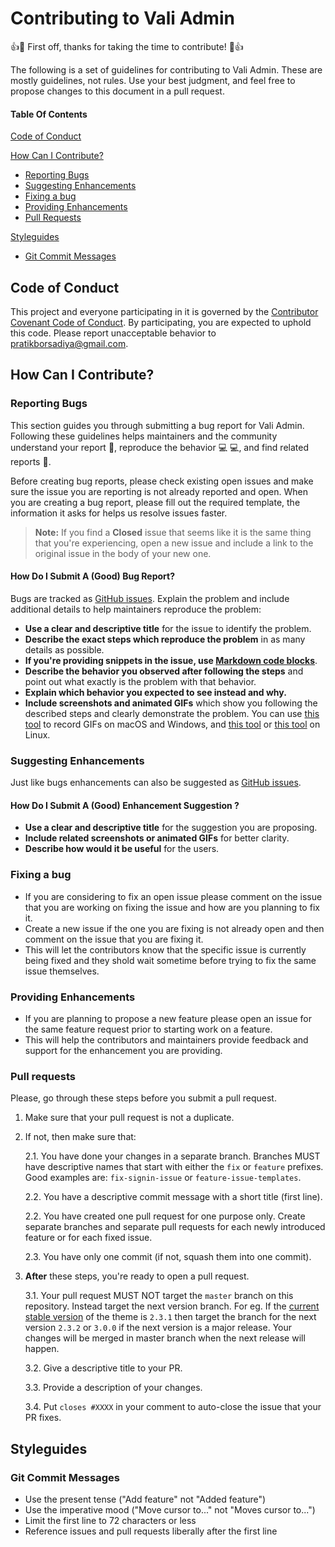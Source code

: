 # Contributing to Vali Admin

:+1::tada: First off, thanks for taking the time to contribute! :tada::+1:

The following is a set of guidelines for contributing to Vali Admin. These are mostly guidelines, not rules. Use your best judgment, and feel free to propose changes to this document in a pull request.

#### Table Of Contents

[Code of Conduct](#code-of-conduct)

[How Can I Contribute?](#how-can-i-contribute)
  * [Reporting Bugs](#reporting-bugs)
  * [Suggesting Enhancements](#suggesting-enhancements)
  * [Fixing a bug](#fixing-a-bug)
  * [Providing Enhancements](#providing-enhancements)
  * [Pull Requests](#pull-requests)

[Styleguides](#styleguides)
  * [Git Commit Messages](#git-commit-messages)

## Code of Conduct

This project and everyone participating in it is governed by the [Contributor Covenant Code of Conduct](CODE_OF_CONDUCT.md). By participating, you are expected to uphold this code. Please report unacceptable behavior to [pratikborsadiya@gmail.com](mailto:pratikborsadiya@gmail.com).

## How Can I Contribute?

### Reporting Bugs

This section guides you through submitting a bug report for Vali Admin. Following these guidelines helps maintainers and the community understand your report :pencil:, reproduce the behavior :computer: :computer:, and find related reports :mag_right:.

Before creating bug reports, please check existing open issues and make sure the issue you are reporting is not already reported and open. When you are creating a bug report, please fill out the required template, the information it asks for helps us resolve issues faster.

> **Note:** If you find a **Closed** issue that seems like it is the same thing that you're experiencing, open a new issue and include a link to the original issue in the body of your new one.

#### How Do I Submit A (Good) Bug Report?

Bugs are tracked as [GitHub issues](https://guides.github.com/features/issues/). Explain the problem and include additional details to help maintainers reproduce the problem:

* **Use a clear and descriptive title** for the issue to identify the problem.
* **Describe the exact steps which reproduce the problem** in as many details as possible.
* **If you're providing snippets in the issue, use [Markdown code blocks](https://help.github.com/articles/markdown-basics/#multiple-lines)**.
* **Describe the behavior you observed after following the steps** and point out what exactly is the problem with that behavior.
* **Explain which behavior you expected to see instead and why.**
* **Include screenshots and animated GIFs** which show you following the described steps and clearly demonstrate the problem. You can use [this tool](https://www.cockos.com/licecap/) to record GIFs on macOS and Windows, and [this tool](https://github.com/colinkeenan/silentcast) or [this tool](https://github.com/GNOME/byzanz) on Linux.

### Suggesting Enhancements

Just like bugs enhancements can also be suggested as [GitHub issues](https://guides.github.com/features/issues/).

#### How Do I Submit A (Good) Enhancement Suggestion ?

* **Use a clear and descriptive title** for the suggestion you are proposing.
* **Include related screenshots or animated GIFs** for better clarity.
* **Describe how would it be useful** for the users.

### Fixing a bug

* If you are considering to fix an open issue please comment on the issue that you are working on fixing the issue and how are you planning to fix it. 
* Create a new issue if the one you are fixing is not already open and then comment on the issue that you are fixing it. 
* This will let the contributors know that the specific issue is currently being fixed and they shold wait sometime before trying to fix the same issue themselves.

### Providing Enhancements
* If you are planning to propose a new feature please open an issue for the same feature request prior to starting work on a feature.
* This will help the contributors and maintainers provide feedback and support for the enhancement you are providing.

### Pull requests
Please, go through these steps before you submit a pull request.

1. Make sure that your pull request is not a duplicate.
2. If not, then make sure that:

	2.1. You have done your changes in a separate branch. Branches MUST have descriptive names that start with either the `fix` or `feature` prefixes. Good examples are: `fix-signin-issue` or `feature-issue-templates`.

	2.2. You have a descriptive commit message with a short title (first line).

	2.2. You have created one pull request for one purpose only. Create separate branches and separate pull requests for each newly introduced feature or for each fixed issue.

	2.3. You have only one commit (if not, squash them into one commit).

3. **After** these steps, you're ready to open a pull request.

	3.1. Your pull request MUST NOT target the `master` branch on this repository. Instead target the next version branch. For eg. If the [current stable version](https://github.com/pratikborsadiya/vali-admin/releases/latest) of the theme is `2.3.1` then target the branch for the next version `2.3.2` or `3.0.0` if the next version is a major release. Your changes will be merged in master branch when the next release will happen.

	3.2. Give a descriptive title to your PR.

	3.3. Provide a description of your changes.

	3.4. Put `closes #XXXX` in your comment to auto-close the issue that your PR fixes.

## Styleguides

### Git Commit Messages

* Use the present tense ("Add feature" not "Added feature")
* Use the imperative mood ("Move cursor to..." not "Moves cursor to...")
* Limit the first line to 72 characters or less
* Reference issues and pull requests liberally after the first line
